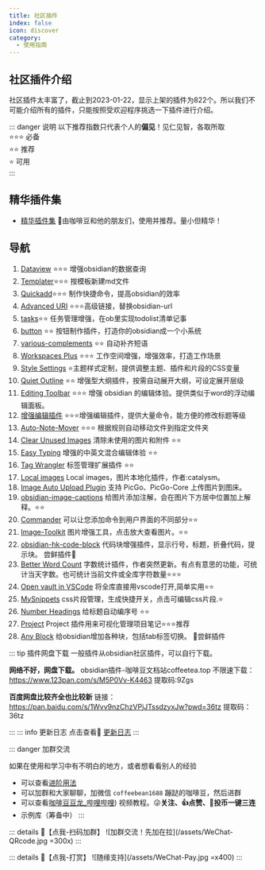```yaml
---
title: 社区插件
index: false
icon: discover
category:
  - 使用指南
---
```

## 社区插件介绍
社区插件太丰富了，截止到2023-01-22，显示上架的插件为822个。所以我们不可能介绍所有的插件，只能按照受欢迎程序挑选一下插件进行介绍。

::: danger 说明
以下推荐指数只代表个人的**偏见**！见仁见智，各取所取  
⭐️⭐️⭐️ 必备  
⭐️⭐️      推荐  
⭐️           可用  
:::

## 精华插件集
- [精华插件集](/zh/community-plugins/README.md) 🍖由咖啡豆和他的朋友们，使用并推荐。量小但精华！

## 导航
1. [Dataview](/zh/community-plugins/dataview.md) ⭐️⭐️⭐️ 增强obsidian的数据查询
2. [Templater](/zh/community-plugins/templater.md)⭐️⭐️⭐️ 按模板新建md文件
3. [Quickadd](quickadd.md)⭐️⭐️⭐️ 制作快捷命令，提高obsidian的效率
4. [Advanced URI](/zh/community-plugins/Advanced-URI.md) ⭐️⭐️⭐️高级链接，替换obsidian-url
5. [tasks](/zh/community-plugins/tasks.md)⭐️⭐️ 任务管理增强，在ob里实现todolist清单记事
6. [button](/zh/community-plugins/button.md) ⭐️⭐️ 按钮制作插件，打造你的obsidian成一个小系统
7. [various-complements](/zh/community-plugins/various-complements.md) ⭐️⭐️ 自动补齐短语
8. [Workspaces Plus](/zh/community-plugins/Workspaces-Plus.md) ⭐️⭐️⭐️ 工作空间增强，增强效率，打造工作场景
9. [Style Settings](/zh/community-plugins/Style-Settings.md) ⭐️主题样式定制，提供调整主题、插件和片段的CSS变量
10. [Quiet Outline](quiet-outline.md)  ⭐️⭐️ 增强型大纲插件，按需自动展开大纲，可设定展开层级
11. [Editing Toolbar](/zh/community-plugins/Editing-Toolbar.md) ⭐️⭐️⭐️ 增强 obsidian 的编辑体验。提供类似于word的浮动编辑面板。
12. [增强编辑插件](/zh/community-plugins/Enhanced-editing.md) ⭐️⭐️⭐️增强编辑插件，提供大量命令，能方便的修改标题等级
13. [Auto-Note-Mover](/zh/community-plugins/auto-note-mover.md) ⭐️⭐️⭐️ 根据规则自动移动文件到指定文件夹
14. [Clear Unused lmages](/zh/community-plugins/Clear-Unused-lmages.md) 清除未使用的图片和附件 ⭐️⭐️
15. [Easy Typing](/zh/community-plugins/Easy-Typing.md) 增强的中英文混合编辑体验 ⭐️⭐️
16. [Tag Wrangler](/zh/community-plugins/Tag-Wrangler.md) 标签管理扩展插件 ⭐️⭐️
17. [Local images](/zh/community-plugins/Local-images.md) Local images，图片本地化插件，作者:catalysm。
18. [Image Auto Upload Plugin](/zh/community-plugins/Image-Auto-Upload-Plugin.md) 支持 PicGo、PicGo-Core 上传图片到图床。
19. [obsidian-image-captions](/zh/community-plugins/obsidian-image-captions.md) 给图片添加注解，会在图片下方居中位置加上解释。⭐️⭐
20. [Commander](/zh/community-plugins/Commander.md)  可以让您添加命令到用户界面的不同部分⭐️⭐️
21. [Image-Toolkit](/zh/community-plugins/Image-Toolkit.md)  图片增强工具，点击放大查看图片。⭐️⭐️
22. [obsidian-hk-code-block](/zh/community-plugins/obsidian-hk-code-block.md)  代码块增强插件，显示行号，标题，折叠代码，提示块。 尝鲜插件🍑
23. [Better Word Count](/zh/community-plugins/Better-Word-Count.md) 字数统计插件，作者突然更新。有点有意思的功能，可统计当天字数。也可统计当前文件或全库字符数量⭐️⭐️⭐️
24. [Open vault in VSCode](/zh/community-plugins/Open-vault-in-VSCode.md) 将全库直接用vscode打开,简单实用⭐️⭐️
25. [MySnippets](/zh/community-plugins/MySnippets.md) css片段管理，生成快捷开关，点击可编辑css片段.⭐️
26. [Number Headings](/zh/community-plugins/Number-Headings.md) 给标题自动编序号 ⭐️⭐️
27. [Project](/zh/community-plugins/Project.md) Project 插件用来可视化管理项目笔记⭐️⭐️⭐️推荐
28. [Any Block]() 给obsidian增加各种块，包括tab标签切换。 🍑尝鲜插件


::: tip 插件网盘下载
一般插件从obsidian社区插件，可以自行下载。

**网络不好，网盘下载。**
obsidian插件-咖啡豆文档站coffeetea.top 
不限速下载：https://www.123pan.com/s/M5P0Vv-K4463 提取码:9Zgs

**百度网盘比较齐全也比较新**
链接：https://pan.baidu.com/s/1Wvv9nzChzVPjJTssdzyxJw?pwd=36tz 
提取码：36tz

:::
::: info 更新日志
点击查看📙 [更新日志](/zh/documentation/update-log.md)
:::

::: danger 加群交流

如果在使用和学习中有不明白的地方，或者想看看别人的经验
- 可以查看[进阶用法](/zh/advanced)
- 可以加群和大家聊聊，加微信 `coffeebean1688` 蹦跶的咖啡豆，然后进群
- 可以查看[咖啡豆豆龙_哔哩哔哩](https://space.bilibili.com/618777356)) 视频教程。😜**关注、👍点赞、📀投币一键三连**
- 示例库（筹备中）
:::

::: details 🌱【点我-扫码加群】
![加群交流！先加在拉](/assets/WeChat-QRcode.jpg =300x) 
::: 

::: details 🍻【点我-打赏】
![随缘支持](/assets/WeChat-Pay.jpg =x400)
::: 

